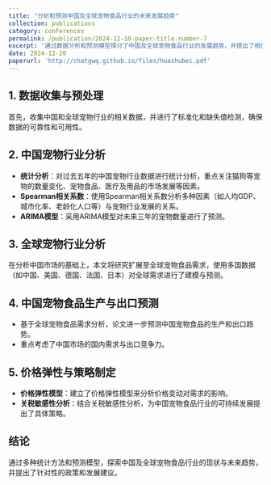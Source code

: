 ```yaml
---
title: "分析和预测中国及全球宠物食品行业的未来发展趋势"
collection: publications
category: conferences
permalink: /publication/2024-12-10-paper-title-number-7
excerpt: '通过数据分析和预测模型探讨了中国及全球宠物食品行业的发展趋势，并提出了相应的可持续发展策略.'
date: 2024-12-20
paperurl: 'http://chatgwq.github.io/files/huashubei.pdf'
---
```


## 1. 数据收集与预处理
首先，收集中国和全球宠物行业的相关数据，并进行了标准化和缺失值检测，确保数据的可靠性和可用性。

## 2. 中国宠物行业分析
- **统计分析**：对过去五年的中国宠物行业数据进行统计分析，重点关注猫狗等宠物的数量变化、宠物食品、医疗及用品的市场发展等因素。
- **Spearman相关系数**：使用Spearman相关系数分析多种因素（如人均GDP、城市化率、老龄化人口等）与宠物行业发展的关系。
- **ARIMA模型**：采用ARIMA模型对未来三年的宠物数量进行了预测。

## 3. 全球宠物行业分析
在分析中国市场的基础上，本文将研究扩展至全球宠物食品需求，使用多国数据（如中国、美国、德国、法国、日本）对全球需求进行了建模与预测。

## 4. 中国宠物食品生产与出口预测
- 基于全球宠物食品需求分析，论文进一步预测中国宠物食品的生产和出口趋势。
- 重点考虑了中国市场的国内需求与出口竞争力。

## 5. 价格弹性与策略制定
- **价格弹性模型**：建立了价格弹性模型来分析价格变动对需求的影响。
- **关税敏感性分析**：结合关税敏感性分析，为中国宠物食品行业的可持续发展提出了具体策略。

## 结论
通过多种统计方法和预测模型，探索中国及全球宠物食品行业的现状与未来趋势，并提出了针对性的政策和发展建议。